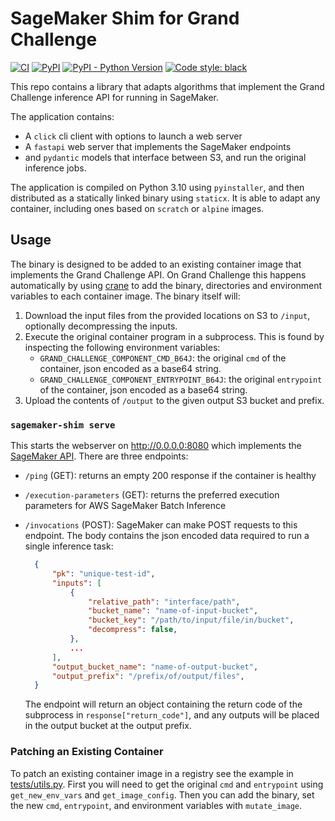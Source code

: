 # SageMaker Shim for Grand Challenge

[![CI](https://github.com/jmsmkn/sagemaker-shim/actions/workflows/ci.yml/badge.svg?branch=main)](https://github.com/jmsmkn/sagemaker-shim/actions/workflows/ci.yml?query=branch%3Amain)
[![PyPI](https://img.shields.io/pypi/v/sagemaker-shim)](https://pypi.org/project/sagemaker-shim/)
[![PyPI - Python Version](https://img.shields.io/pypi/pyversions/sagemaker-shim)](https://pypi.org/project/sagemaker-shim/)
[![Code style: black](https://img.shields.io/badge/code%20style-black-000000.svg)](https://github.com/psf/black)

This repo contains a library that adapts algorithms that implement the Grand Challenge inference API for running in SageMaker.

The application contains:

- A `click` cli client with options to launch a web server
- A `fastapi` web server that implements the SageMaker endpoints
- and `pydantic` models that interface between S3, and run the original inference jobs.

The application is compiled on Python 3.10 using `pyinstaller`, and then distributed as a statically linked binary using `staticx`.
It is able to adapt any container, including ones based on `scratch` or `alpine` images.

## Usage

The binary is designed to be added to an existing container image that implements the Grand Challenge API.
On Grand Challenge this happens automatically by using [crane](https://github.com/google/go-containerregistry/blob/main/cmd/crane/doc/crane_mutate.md) to add the binary, directories and environment variables to each container image.
The binary itself will:

1. Download the input files from the provided locations on S3 to `/input`, optionally decompressing the inputs.
1. Execute the original container program in a subprocess.
   This is found by inspecting the following environment variables:
    - `GRAND_CHALLENGE_COMPONENT_CMD_B64J`: the original `cmd` of the container, json encoded as a base64 string.
    - `GRAND_CHALLENGE_COMPONENT_ENTRYPOINT_B64J`: the original `entrypoint` of the container, json encoded as a base64 string.
1. Upload the contents of `/output` to the given output S3 bucket and prefix.

### `sagemaker-shim serve`

This starts the webserver on http://0.0.0.0:8080 which implements the [SageMaker API](https://docs.aws.amazon.com/sagemaker/latest/dg/your-algorithms-batch-code.html).
There are three endpoints:

- `/ping` (GET): returns an empty 200 response if the container is healthy
- `/execution-parameters` (GET): returns the preferred execution parameters for AWS SageMaker Batch Inference
- `/invocations` (POST): SageMaker can make POST requests to this endpoint.
  The body contains the json encoded data required to run a single inference task:

  ```json
    {
        "pk": "unique-test-id",
        "inputs": [
            {
                "relative_path": "interface/path",
                "bucket_name": "name-of-input-bucket",
                "bucket_key": "/path/to/input/file/in/bucket",
                "decompress": false,
            },
            ...
        ],
        "output_bucket_name": "name-of-output-bucket",
        "output_prefix": "/prefix/of/output/files",
    }
  ```

  The endpoint will return an object containing the return code of the subprocess in `response["return_code"]`,
  and any outputs will be placed in the output bucket at the output prefix.

### Patching an Existing Container

To patch an existing container image in a registry see the example in [tests/utils.py](tests/utils.py).
First you will need to get the original `cmd` and `entrypoint` using `get_new_env_vars` and `get_image_config`.
Then you can add the binary, set the new `cmd`, `entrypoint`, and environment variables with `mutate_image`.
